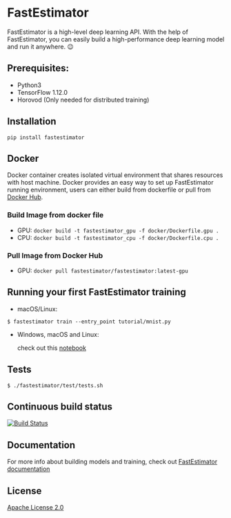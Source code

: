 # FastEstimator 

FastEstimator is a high-level deep learning API. With the help of FastEstimator, you can easily build a high-performance deep learning model and run it anywhere. :wink:

## Prerequisites:
* Python3
* TensorFlow 1.12.0
* Horovod (Only needed for distributed training)

## Installation
`pip install fastestimator`

## Docker
Docker container creates isolated virtual environment that shares resources with host machine. Docker provides an easy way to set up FastEstimator running environment, users can either build from dockerfile or pull from [Docker Hub](https://hub.docker.com/r/fastestimator/fastestimator/tags).

### Build Image from docker file
* GPU: `docker build -t fastestimator_gpu -f docker/Dockerfile.gpu .`
* CPU: `docker build -t fastestimator_cpu -f docker/Dockerfile.cpu .`

### Pull Image from Docker Hub
* GPU: `docker pull fastestimator/fastestimator:latest-gpu`

## Running your first FastEstimator training
* macOS/Linux:
```
$ fastestimator train --entry_point tutorial/mnist.py
```
* Windows, macOS and Linux:

    check out this [notebook](https://github.com/fastestimator/fastestimator/blob/r0.2/tutorial/mnist.ipynb)

## Tests
```
$ ./fastestimator/test/tests.sh
```
## Continuous build status
[![Build Status](http://54.184.62.55:8080/buildStatus/icon?job=fe_git%2Ffastestimator%2Fmaster)](http://54.184.62.55:8080/job/fe_git/job/fastestimator/job/master/)

## Documentation
For more info about building models and training, check  out [FastEstimator documentation](https://github.com/pages/fastestimator/fastestimator/)

## License
[Apache License 2.0](https://github.com/fastestimator/fastestimator/blob/master/LICENSE)
